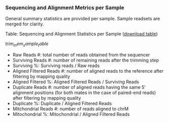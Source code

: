 ### Sequencing and Alignment Metrics per Sample

General summary statistics are provided per sample. Sample readsets are merged for clarity.

Table: Sequencing and Alignment Statistics per Sample ([download table](trimMemSampleTable.tsv))

$trim_mem_sample_table$

* Raw Reads #: total number of reads obtained from the sequencer
* Surviving Reads #: number of remaining reads after the trimming step
* Surviving %: Surviving reads / Raw reads
* Aligned Filtered Reads #: number of aligned reads to the reference after filtering by mapping quality
* Aligned Filtered %: Aligned Filtered Reads / Surviving Reads
* Duplicate Reads #: number of aligned reads having the same 5' alignment positions (for both mates in the case of paired-end reads) after filtering by mapping quality
* Duplicate %: Duplicate / Aligned Filtered Reads
* Mitchondrial Reads #: number of reads aligned to chrM
* Mitochondrial %: Mitochondrial / Aligned Filtered Reads 
